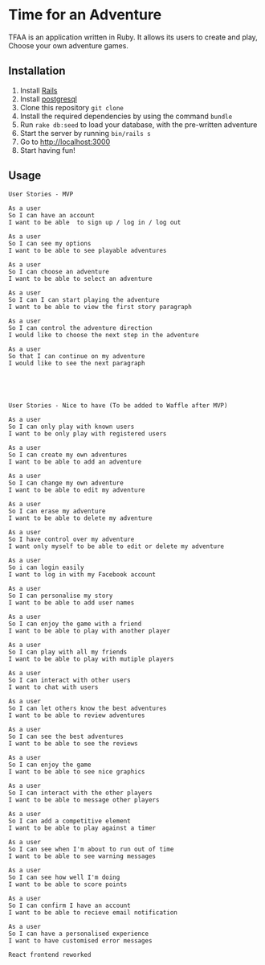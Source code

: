 # Time for an Adventure

TFAA is an application written in Ruby. It allows its users to create and play, Choose your own adventure games.

## Installation
1. Install [Rails](http://guides.rubyonrails.org/)
1. Install [postgresql](https://www.postgresql.org/download/)
1. Clone this repository `git clone`
1. Install the required dependencies by using the command `bundle`
1. Run `rake db:seed` to load your database, with the pre-written adventure
1. Start the server by running `bin/rails s`
1. Go to [http://localhost:3000](http://localhost:3000)
1. Start having fun!

## Usage

```````
User Stories - MVP

As a user
So I can have an account
I want to be able  to sign up / log in / log out

As a user
So I can see my options
I want to be able to see playable adventures

As a user
So I can choose an adventure   
I want to be able to select an adventure

As a user
So I can I can start playing the adventure  
I want to be able to view the first story paragraph

As a user
So I can control the adventure direction
I would like to choose the next step in the adventure

As a user
So that I can continue on my adventure
I would like to see the next paragraph





User Stories - Nice to have (To be added to Waffle after MVP)

As a user
So I can only play with known users
I want to be only play with registered users

As a user
So I can create my own adventures
I want to be able to add an adventure

As a user
So I can change my own adventure
I want to be able to edit my adventure

As a user
So I can erase my adventure
I want to be able to delete my adventure

As a user
So I have control over my adventure
I want only myself to be able to edit or delete my adventure

As a user
So i can login easily
I want to log in with my Facebook account

As a user
So I can personalise my story
I want to be able to add user names

As a user
So I can enjoy the game with a friend
I want to be able to play with another player

As a user
So I can play with all my friends
I want to be able to play with mutiple players

As a user
So I can interact with other users
I want to chat with users

As a user
So I can let others know the best adventures
I want to be able to review adventures

As a user
So I can see the best adventures
I want to be able to see the reviews

As a user
So I can enjoy the game
I want to be able to see nice graphics

As a user
So I can interact with the other players
I want to be able to message other players

As a user
So I can add a competitive element
I want to be able to play against a timer

As a user
So I can see when I'm about to run out of time
I want to be able to see warning messages

As a user
So I can see how well I'm doing
I want to be able to score points

As a user
So I can confirm I have an account
I want to be able to recieve email notification

As a user
So I can have a personalised experience
I want to have customised error messages

React frontend reworked

```````
